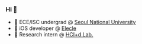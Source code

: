 ### Hi 👋

- 🔭 ECE/ISC undergrad @ [Seoul National University](https://www.snu.ac.kr)
- 🌱 iOS developer @ [Elecle](https://elecle.bike)
- 👯 Research intern @ [HCI+d Lab.](http://hcid.snu.ac.kr)

